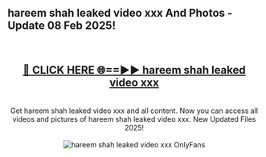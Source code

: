 <h2>hareem shah leaked video xxx And Photos - Update 08 Feb 2025!</h2>
<br>
<div align="center">
<h2><a href="https://cutt.ly/te57wshS" rel="nofollow">🔴 CLICK HERE 🌐==►► hareem shah leaked video xxx</a></h2>
<br>
Get hareem shah leaked video xxx and all content. Now you can access all videos and pictures of hareem shah leaked video xxx. New Updated Files 2025!
<br>
<br>
<a href="https://cutt.ly/te57wshS" rel="nofollow" data-target="animated-image.originalLink"><img src="https://i.ibb.co.com/WyWwxjT/player-gif2.gif" alt="hareem shah leaked video xxx OnlyFans" style="max-width: 100%; display: inline-block;" data-target="animated-image.originalImage"></a>
</div>
<br>